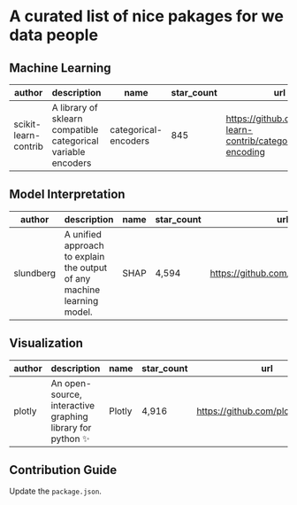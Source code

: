 # A curated list of nice pakages for we data people



## Machine Learning  
author|description|name|star_count|url
---|---|---|---|---
scikit-learn-contrib|A library of sklearn compatible categorical variable encoders|categorical-encoders|845|https://github.com/scikit-learn-contrib/categorical-encoding
 


## Model Interpretation  
author|description|name|star_count|url
---|---|---|---|---
slundberg|A unified approach to explain the output of any machine learning model.|SHAP|4,594|https://github.com/slundberg/shap
 


## Visualization  
author|description|name|star_count|url
---|---|---|---|---
plotly|An open-source, interactive graphing library for python ✨|Plotly|4,916|https://github.com/plotly/plotly.py
 




## Contribution Guide

Update the `package.json`.